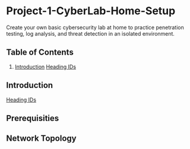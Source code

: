 # Project-1-CyberLab-Home-Setup
Create your own basic cybersecurity lab at home to practice penetration testing, log analysis, and threat detection in an isolated environment.
## Table of Contents
1. <a href="h2 id">Introduction</a>
<a href="#heading-ids">Heading IDs</a>

<h2 id="Introduction">Introduction</h2> 

[Heading IDs](#heading-ids)
## Prerequisities
## Network Topology
